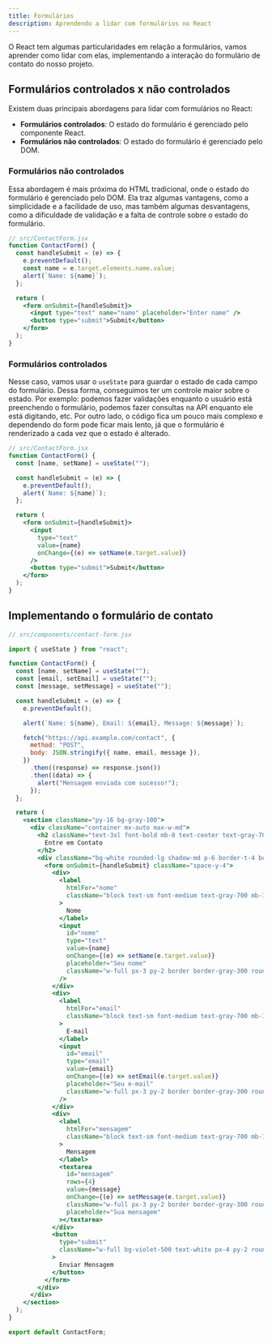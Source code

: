 ```yaml
---
title: Formulários
description: Aprendendo a lidar com formulários no React
---
```


O React tem algumas particularidades em relação a formulários, vamos aprender como lidar com elas, implementando a interação do formulário de contato do nosso projeto.

## Formulários controlados x não controlados

Existem duas principais abordagens para lidar com formulários no React:

- **Formulários controlados**: O estado do formulário é gerenciado pelo componente React.
- **Formulários não controlados**: O estado do formulário é gerenciado pelo DOM.

### Formulários não controlados

Essa abordagem é mais próxima do HTML tradicional, onde o estado do formulário é gerenciado pelo DOM. Ela traz algumas vantagens, como a simplicidade e a facilidade de uso, mas também algumas desvantagens, como a dificuldade de validação e a falta de controle sobre o estado do formulário.

```jsx
// src/ContactForm.jsx
function ContactForm() {
  const handleSubmit = (e) => {
    e.preventDefault();
    const name = e.target.elements.name.value;
    alert(`Name: ${name}`);
  };

  return (
    <form onSubmit={handleSubmit}>
      <input type="text" name="name" placeholder="Enter name" />
      <button type="submit">Submit</button>
    </form>
  );
}
```

### Formulários controlados

Nesse caso, vamos usar o `useState` para guardar o estado de cada campo do formulário. Dessa forma, conseguimos ter um controle maior sobre o estado. Por exemplo: podemos fazer validações enquanto o usuário está preenchendo o formulário, podemos fazer consultas na API enquanto ele está digitando, etc. Por outro lado, o código fica um pouco mais complexo e dependendo do form pode ficar mais lento, já que o formulário é renderizado a cada vez que o estado é alterado.

```jsx
// src/ContactForm.jsx
function ContactForm() {
  const [name, setName] = useState("");

  const handleSubmit = (e) => {
    e.preventDefault();
    alert(`Name: ${name}`);
  };

  return (
    <form onSubmit={handleSubmit}>
      <input
        type="text"
        value={name}
        onChange={(e) => setName(e.target.value)}
      />
      <button type="submit">Submit</button>
    </form>
  );
}
```

## Implementando o formulário de contato

```jsx
// src/components/contact-form.jsx

import { useState } from "react";

function ContactForm() {
  const [name, setName] = useState("");
  const [email, setEmail] = useState("");
  const [message, setMessage] = useState("");

  const handleSubmit = (e) => {
    e.preventDefault();

    alert(`Name: ${name}, Email: ${email}, Message: ${message}`);

    fetch("https://api.example.com/contact", {
      method: "POST",
      body: JSON.stringify({ name, email, message }),
    })
      .then((response) => response.json())
      .then((data) => {
        alert("Mensagem enviada com sucesso!");
      });
  };

  return (
    <section className="py-16 bg-gray-100">
      <div className="container mx-auto max-w-md">
        <h2 className="text-3xl font-bold mb-8 text-center text-gray-700">
          Entre em Contato
        </h2>
        <div className="bg-white rounded-lg shadow-md p-6 border-t-4 border-violet-400">
          <form onSubmit={handleSubmit} className="space-y-4">
            <div>
              <label
                htmlFor="nome"
                className="block text-sm font-medium text-gray-700 mb-1"
              >
                Nome
              </label>
              <input
                id="nome"
                type="text"
                value={name}
                onChange={(e) => setName(e.target.value)}
                placeholder="Seu nome"
                className="w-full px-3 py-2 border border-gray-300 rounded-md shadow-sm focus:outline-none focus:ring-violet-400 focus:border-violet-400"
              />
            </div>
            <div>
              <label
                htmlFor="email"
                className="block text-sm font-medium text-gray-700 mb-1"
              >
                E-mail
              </label>
              <input
                id="email"
                type="email"
                value={email}
                onChange={(e) => setEmail(e.target.value)}
                placeholder="Seu e-mail"
                className="w-full px-3 py-2 border border-gray-300 rounded-md shadow-sm focus:outline-none focus:ring-violet-400 focus:border-violet-400"
              />
            </div>
            <div>
              <label
                htmlFor="mensagem"
                className="block text-sm font-medium text-gray-700 mb-1"
              >
                Mensagem
              </label>
              <textarea
                id="mensagem"
                rows={4}
                value={message}
                onChange={(e) => setMessage(e.target.value)}
                className="w-full px-3 py-2 border border-gray-300 rounded-md shadow-sm focus:outline-none focus:ring-violet-400 focus:border-violet-400"
                placeholder="Sua mensagem"
              ></textarea>
            </div>
            <button
              type="submit"
              className="w-full bg-violet-500 text-white px-4 py-2 rounded-md hover:bg-violet-400 focus:outline-none focus:ring-2 focus:ring-violet-400 focus:ring-offset-2"
            >
              Enviar Mensagem
            </button>
          </form>
        </div>
      </div>
    </section>
  );
}

export default ContactForm;
```

